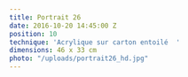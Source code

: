 ```yaml
---
title: Portrait 26
date: 2016-10-20 14:45:00 Z
position: 10
technique: 'Acrylique sur carton entoilé  '
dimensions: 46 x 33 cm
photo: "/uploads/portrait26_hd.jpg"
---
```


